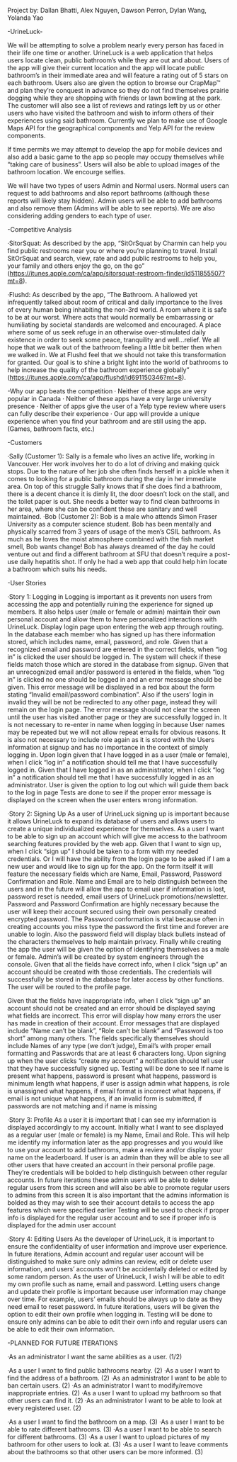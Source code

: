 Project by: Dallan Bhatti, Alex Nguyen, Dawson Perron, Dylan Wang, Yolanda Yao

-UrineLuck-



We will be attempting to solve a problem nearly every person has faced in their life one time or another. UrineLuck is a web application that helps users locate clean, public bathroom’s while they are out and about. Users of the app will give their current location and the app will locate public bathroom’s in their immediate area and will feature a rating out of 5 stars on each bathroom. Users also are given the option to browse our CrapMap™ and plan they’re conquest in advance so they do not find themselves prairie dogging while they are shopping with friends or lawn bowling at the park. The customer will also see a list of reviews and ratings left by us or other users who have visited the bathroom and wish to inform others of their experiences using said bathroom. Currently we plan to make use of Google Maps API for the geographical components and Yelp API for the review components. 

If time permits we may attempt to develop the app for mobile devices and also add a basic game to the app so people may occupy themselves while “taking care of business”. Users will also be able to upload images of the bathroom location. We encourge selfies.

We will have two types of users Admin and Normal users. Normal users can request to add bathrooms and also report bathrooms (although these reports will likely stay hidden). Admin users will be able to add bathrooms and also remove them (Admins will be able to see reports). We are also considering adding genders to each type of user. 


-Competitive Analysis

·SitorSquat: As described by the app, “SitOrSquat by Charmin can help you find public restrooms near you or where you’re planning to travel. Install SitOrSquat and search, view, rate and add public restrooms to help you, your family and others enjoy the go, on the go” (https://itunes.apple.com/ca/app/sitorsquat-restroom-finder/id511855507?mt=8).

·Flushd: As described by the app, “The Bathroom. A hallowed yet infrequently talked about room of critical and daily importance to the lives of every human being inhabiting the non-3rd world. A room where it is safe to be at our worst. Where acts that would normally be embarrassing or humiliating by societal standards are welcomed and encouraged. A place where some of us seek refuge in an otherwise over-stimulated daily existence in order to seek some peace, tranquility and well…relief. We all hope that we walk out of the bathroom feeling a little bit better then when we walked in. We at Flushd feel that we should not take this transformation for granted. Our goal is to shine a bright light into the world of bathrooms to help increase the quality of the bathroom experience globally” (https://itunes.apple.com/ca/app/flushd/id691150346?mt=8).

-Why our app beats the competition
· Neither of these apps are very popular in Canada
· Neither of these apps have a very large university presence
· Neither of apps give the user of a Yelp type review where users can fully describe their experience
· Our app will provide a unique experience when you find your bathroom and are still using the app. (Games, bathroom facts, etc.)


-Customers

·Sally (Customer 1): Sally is a female who lives an active life, working in Vancouver. Her work involves her to do a lot of driving and making quick stops. Due to the nature of her job she often finds herself in a pickle when it comes to looking for a public bathroom during the day in her immediate area. On top of this struggle Sally knows that if she does find a bathroom, there is a decent chance it is dimly lit, the door doesn’t lock on the stall, and the toilet paper is out. She needs a better way to find clean bathrooms in her area, where she can be confident these are sanitary and well maintained.
·Bob (Customer 2): Bob is a male who attends Simon Fraser University as a computer science student. Bob has been mentally and physically scarred from 3 years of usage of the men’s CSIL bathroom. As much as he loves the moist atmosphere combined with the fish market smell, Bob wants change! Bob has always dreamed of the day he could venture out and find a different bathroom at SFU that doesn’t require a post-use daily hepatitis shot. If only he had a web app that could help him locate a bathroom which suits his needs.


-User Stories

·Story 1: Logging in
Logging is important as it prevents non users from accessing the app and potentially ruining the experience for signed up members. It also helps user (male or female or admin) maintain their own personal account and allow them to have personalized interactions with UrineLuck. Display login page upon entering the web app through routing. 
In the database each member who has signed up has there information stored, which includes name, email, password, and role. Given that a recognized email and password are entered in the correct fields, when “log in” is clicked the user should be logged in. The system will check if these fields match those which are stored in the database from signup.
Given that an unrecognized email and/or password is entered in the fields, when “log in” is clicked no one should be logged in and an error message should be given. This error message will be displayed in a red box about the form stating “Invalid email/password combination”. Also if the users’ login in invalid they will be not be redirected to any other page, instead they will remain on the login page. The error message should not clear the screen until the user has visited another page or they are successfully logged in. 
It is not necessary to re-enter in name when logging in because User names may be repeated but we will not allow repeat emails for obvious reasons. It is also not necessary to include role again as it is stored with the Users information at signup and has no importance in the context of simply logging in.
Upon login given that I have logged in as a user (male or female), when I click “log in” a notification should tell me that I have successfully logged in. Given that I have logged in as an administrator, when I click “log in” a notification should tell me that I have successfully logged in as an administrator.
User is given the option to log out which will guide them back to the log in page 
Tests are done to see if the proper error message is displayed on the screen when the user enters wrong information. 

·Story 2: Signing Up
As a user of UrineLuck signing up is important because it allows UrineLuck to expand its database of users and allows users to create a unique individualized experience for themselves. As a user I want to be able to sign up an account which will give me access to the bathroom searching features provided by the web app. 
Given that I want to sign up, when I click “sign up” I should be taken to a form with my needed credentials. Or I will have the ability from the login page to be asked if I am a new user and would like to sign up for the app.
On the form itself it will feature the necessary fields which are Name, Email, Password, Password Confirmation and Role. Name and Email are to help distinguish between the users and in the future will allow the app to email user if information is lost, password reset is needed, email users of UrineLuck promotions/newsletter. Password and Password Confirmation are highly necessary because the user will keep their account secured using their own personally created encrypted password. The Password conformation is vital because often in creating accounts you miss type the password the first time and forever are unable to login. Also the password field will display black bullets instead of the characters themselves to help maintain privacy. Finally while creating the app the user will be given the option of identifying themselves as a male or female. Admin’s will be created by system engineers through the console. 
Given that all the fields have correct info, when I click “sign up” an account should be created with those credentials. The credentials will successfully be stored in the database for later access by other functions. The user will be routed to the profile page.

Given that the fields have inappropriate info, when I click “sign up” an account should not be created and an error should be displayed saying what fields are incorrect. This error will display how many errors the user has made in creation of their account. Error messages that are displayed include “Name can’t be blank”, “Role can’t be blank” and “Password is too short” among many others. The fields specifically themselves should include Names of any type (we don’t judge), Email’s with proper email formatting and Passwords that are at least 6 characters long.
Upon signing up when the user clicks “create my account” a notification should tell user that they have successfully signed up. 
Testing will be done to see if name is present what happens, password is present what happens, password is minimum length what happens, if user is assign admin what happens, is role is unassigned what happens, if email format is incorrect what happens, if email is not unique what happens, if an invalid form is submitted, if passwords are not matching and if name is missing

·Story 3: Profile
As a user it is important that I can see my information is displayed accordingly to my account. Initially what I want to see displayed as a regular user (male or female) is my Name, Email and Role. This will help me identify my information later as the app progresses and you would like to use your account to add bathrooms, make a review and/or display your name on the leaderboard. 
If user is an admin than they will be able to see all other users that have created an account in their personal profile page. They’re credentials will be bolded to help distinguish between other regular accounts. In future iterations these admin users will be able to delete regular users from this screen and will also be able to promote regular users to admins from this screen
It is also important that the admins information is bolded as they may wish to see their account details to access the app features which were specified earlier
Testing will be used to check if proper info is displayed for the regular user account and to see if proper info is displayed for the admin user account

·Story 4: Editing Users
As the developer of UrineLuck, it is important to ensure the confidentiality of user information and improve user experience. In future iterations, Admin account and regular user account will be distinguished to make sure only admins can review, edit or delete user information, and users’ accounts won’t be accidentally deleted or edited by some random person.
As the user of UrineLuck, I wish I will be able to edit my own profile such as name, email and password. Letting users change and update their profile is important because user information may change over time. For example, users’ emails should be always up to date as they need email to reset password. In future iterations, users will be given the option to edit their own profile when logging in.
Testing will be done to ensure only admins can be able to edit their own info and regular users can be able to edit their own information.





-PLANNED FOR FUTURE ITERATIONS

·As an administrator I want the same abilities as a user. (1/2)

·As a user I want to find public bathrooms nearby. (2)
·As a user I want to find the address of a bathroom. (2)
·As an administrator I want to be able to ban certain users. (2)
·As an administrator I want to modify/remove inappropriate entries. (2)
·As a user I want to upload my bathroom so that other users can find it. (2)
·As an administrator I want to be able to look at every registered user. (2)

·As a user I want to find the bathroom on a map. (3)
·As a user I want to be able to rate different bathrooms. (3)
·As a user I want to be able to search for different bathrooms. (3)
·As a user I want to upload pictures of my bathroom for other users to look at. (3)
·As a user I want to leave comments about the bathrooms so that other users can be more informed. (3)
